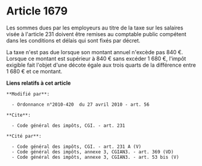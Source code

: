 # Article 1679

Les sommes dues par les employeurs au titre de la taxe sur les salaires visée à l'article 231 doivent être remises au
comptable public compétent dans les conditions et délais qui sont fixés par décret. 

La taxe n'est pas due lorsque son montant annuel n'excède pas 840 €. Lorsque ce montant est supérieur à 840 € sans excéder 1
680 €, l'impôt exigible fait l'objet d'une décote égale aux trois quarts de la différence entre 1 680 € et ce montant.

**Liens relatifs à cet article**

	**Modifié par**:

	  - Ordonnance n°2010-420  du 27 avril 2010 - art. 56

	**Cite**:

	  - Code général des impôts, CGI. - art. 231

	**Cité par**:

	  - Code général des impôts, CGI. - art. 231 A (V)
	  - Code général des impôts, annexe 3, CGIAN3. - art. 369 (VD)
	  - Code général des impôts, annexe 3, CGIAN3. - art. 53 bis (V)
